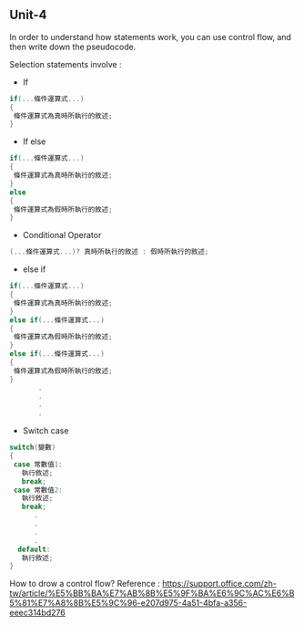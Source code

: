 ## Unit-4
In order to understand how statements work, you can use control flow, and then write down the pseudocode.

Selection statements involve :
  * If
 ```c
 if(...條件運算式...)
 {
  條件運算式為真時所執行的敘述;
 }
 ```
 
  * If else
 ```c
 if(...條件運算式...)
 {
  條件運算式為真時所執行的敘述;
 }
 else
 {
  條件運算式為假時所執行的敘述;
 }
 ```
  
  * Conditional Operator
 ```c
 (...條件運算式...)? 真時所執行的敘述 : 假時所執行的敘述;
 ```
 
  * else if
 ```c
 if(...條件運算式...)
 {
  條件運算式為真時所執行的敘述;
 }
 else if(...條件運算式...)
 {
  條件運算式為假時所執行的敘述;
 }
 else if(...條件運算式...)
 {
  條件運算式為假時所執行的敘述;
 }
        .
        .
        .
        .
 ```
 
  * Switch case
 ```c
 switch(變數)
 {
  case 常數值1:
    執行敘述;
    break;
  case 常數值2:
    執行敘述;
    break;
       .
       .
       .
       .
   default:
    執行敘述;
 }
```

How to drow a control flow?
Reference : https://support.office.com/zh-tw/article/%E5%BB%BA%E7%AB%8B%E5%9F%BA%E6%9C%AC%E6%B5%81%E7%A8%8B%E5%9C%96-e207d975-4a51-4bfa-a356-eeec314bd276

